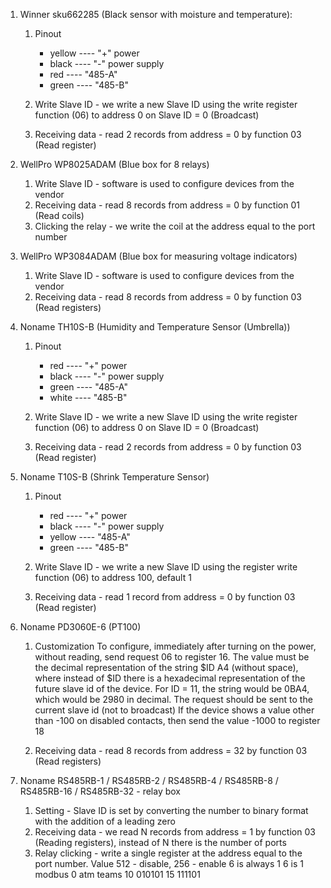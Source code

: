 1. Winner sku662285 (Black sensor with moisture and temperature):
     1. Pinout
         - yellow ---- "+" power
         - black ---- "-" power supply
         - red ---- "485-A"
         - green ---- "485-B"

     2. Write Slave ID - we write a new Slave ID using the write register function (06) to address 0 on Slave ID = 0 (Broadcast)
    
     3. Receiving data - read 2 records from address = 0 by function 03 (Read register)


2. WellPro WP8025ADAM (Blue box for 8 relays)
     1. Write Slave ID - software is used to configure devices from the vendor
     2. Receiving data - read 8 records from address = 0 by function 01 (Read coils)
     3. Clicking the relay - we write the coil at the address equal to the port number


3. WellPro WP3084ADAM (Blue box for measuring voltage indicators)
     1. Write Slave ID - software is used to configure devices from the vendor
     2. Receiving data - read 8 records from address = 0 by function 03 (Read registers)

4. Noname TH10S-B (Humidity and Temperature Sensor (Umbrella))
     1. Pinout
         - red ---- "+" power
         - black ---- "-" power supply
         - green ---- "485-A"
         - white ---- "485-B"

     2. Write Slave ID - we write a new Slave ID using the write register function (06) to address 0 on Slave ID = 0 (Broadcast)
     3. Receiving data - read 2 records from address = 0 by function 03 (Read register)

5. Noname T10S-B (Shrink Temperature Sensor)
     1. Pinout
         - red ---- "+" power
         - black ---- "-" power supply
         - yellow ---- "485-A"
         - green ---- "485-B"

     2. Write Slave ID - we write a new Slave ID using the register write function (06) to address 100, default 1
     3. Receiving data - read 1 record from address = 0 by function 03 (Read register)

6. Noname PD3060E-6 (PT100)
      1. Customization
         To configure, immediately after turning on the power, without reading, send request 06 to register 16.
         The value must be the decimal representation of the string $ID A4 (without space), where instead of $ID there is a hexadecimal representation of the future slave id of the device.
         For ID = 11, the string would be 0BA4, which would be 2980 in decimal.
         The request should be sent to the current slave id (not to broadcast)
         If the device shows a value other than -100 on disabled contacts, then send the value -1000 to register 18
    
     2. Receiving data - read 8 records from address = 32 by function 03 (Read registers)

6. Noname RS485RB-1 / RS485RB-2 / RS485RB-4 / RS485RB-8 / RS485RB-16 / RS485RB-32 - relay box
     1. Setting - Slave ID is set by converting the number to binary format with the addition of a leading zero
     2. Receiving data - we read N records from address = 1 by function 03 (Reading registers), instead of N there is the number of ports
     3. Relay clicking - write a single register at the address equal to the port number. Value 512 - disable, 256 - enable
     6 is always 1
     6 is 1 modbus
     0 atm teams
     10 010101
     15 111101
